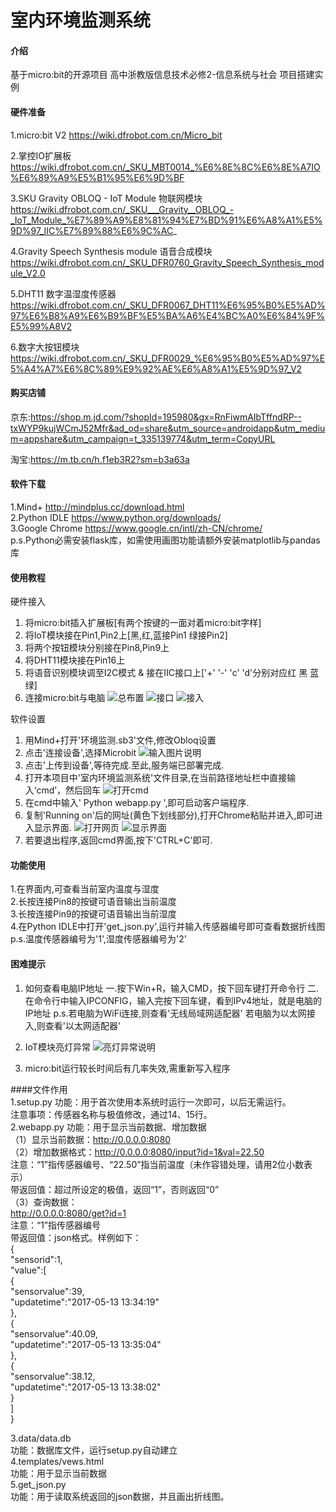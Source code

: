 # 室内环境监测系统

#### 介绍
基于micro:bit的开源项目
高中浙教版信息技术必修2-信息系统与社会 项目搭建实例

#### 硬件准备
1.micro:bit V2
https://wiki.dfrobot.com.cn/Micro_bit

2.掌控IO扩展板
https://wiki.dfrobot.com.cn/_SKU_MBT0014_%E6%8E%8C%E6%8E%A7IO%E6%89%A9%E5%B1%95%E6%9D%BF

3.SKU Gravity OBLOQ - IoT Module 物联网模块 
https://wiki.dfrobot.com.cn/_SKU___Gravity__OBLOQ_-_IoT_Module_%E7%89%A9%E8%81%94%E7%BD%91%E6%A8%A1%E5%9D%97_IIC%E7%89%88%E6%9C%AC_

4.Gravity Speech Synthesis module 语音合成模块
https://wiki.dfrobot.com.cn/_SKU_DFR0760_Gravity_Speech_Synthesis_module_V2.0

5.DHT11 数字温湿度传感器
https://wiki.dfrobot.com.cn/_SKU_DFR0067_DHT11%E6%95%B0%E5%AD%97%E6%B8%A9%E6%B9%BF%E5%BA%A6%E4%BC%A0%E6%84%9F%E5%99%A8V2

6.数字大按钮模块
https://wiki.dfrobot.com.cn/_SKU_DFR0029_%E6%95%B0%E5%AD%97%E5%A4%A7%E6%8C%89%E9%92%AE%E6%A8%A1%E5%9D%97_V2

#### 购买店铺
京东:https://shop.m.jd.com/?shopId=195980&gx=RnFiwmAIbTffndRP--txWYP9kujWCmJ52Mfr&ad_od=share&utm_source=androidapp&utm_medium=appshare&utm_campaign=t_335139774&utm_term=CopyURL

淘宝:https://m.tb.cn/h.f1eb3R2?sm=b3a63a

#### 软件下载
1.Mind+  http://mindplus.cc/download.html                                                                                                                          
2.Python IDLE https://www.python.org/downloads/                                                                                                                         
3.Google Chrome https://www.google.cn/intl/zh-CN/chrome/                                                                                                        
p.s.Python必需安装flask库，如需使用画图功能请额外安装matplotlib与pandas库

#### 使用教程
硬件接入
1.  将micro:bit插入扩展板[有两个按键的一面对着micro:bit字样]
2.  将IoT模块接在Pin1,Pin2上[黑,红,蓝接Pin1 绿接Pin2]
3.  将两个按钮模块分别接在Pin8,Pin9上
4.  将DHT11模块接在Pin16上
5.  将语音识别模块调至I2C模式 & 接在IIC接口上['+' '-' 'c' 'd'分别对应红 黑 蓝 绿]
6.  连接micro:bit与电脑
![总布置](https://images.gitee.com/uploads/images/2021/0830/094227_ee83d954_9537357.jpeg "IMG_20210830_093454.jpg")
![接口](https://images.gitee.com/uploads/images/2021/0830/094247_b03d3179_9537357.jpeg "微信图片_20210830093659.jpg")
![接入](https://images.gitee.com/uploads/images/2021/0830/094308_e49835a2_9537357.jpeg "IMG_20210830_093426.jpg")

软件设置
1.  用Mind+打开'环境监测.sb3'文件,修改Obloq设置
2.  点击'连接设备',选择Microbit
![输入图片说明](https://images.gitee.com/uploads/images/2021/0830/085818_a332f89a_9537357.png "屏幕截图(6).png")
3.  点击'上传到设备',等待完成.至此,服务端已部署完成.
4.  打开本项目中'室内环境监测系统'文件目录,在当前路径地址栏中直接输入‘cmd’，然后回车
![打开cmd](https://images.gitee.com/uploads/images/2021/0830/090648_f25d9f00_9537357.png "屏幕截图(10).png")
5.  在cmd中输入' Python webapp.py ',即可启动客户端程序.
6.  复制'Running on'后的网址(黄色下划线部分),打开Chrome粘贴并进入,即可进入显示界面.
![打开网页](https://images.gitee.com/uploads/images/2021/0830/091255_acfff8fd_9537357.jpeg "屏幕截图(13)_LI.jpg")
![显示界面](https://images.gitee.com/uploads/images/2021/0830/091648_3d7fe511_9537357.png "屏幕截图(15).png")
7.  若要退出程序,返回cmd界面,按下'CTRL+C'即可.

#### 功能使用
1.在界面内,可查看当前室内温度与湿度                               
2.长按连接Pin8的按键可语音输出当前温度                                
3.长按连接Pin9的按键可语音输出当前湿度                                 
4.在Python IDLE中打开'get_json.py',运行并输入传感器编号即可查看数据折线图       
p.s.温度传感器编号为'1',湿度传感器编号为'2'

#### 困难提示
1.  如何查看电脑IP地址
        一.按下Win+R，输入CMD，按下回车键打开命令行
        二.在命令行中输入IPCONFIG，输入完按下回车键，看到IPv4地址，就是电脑的IP地址
        p.s.若电脑为WiFi连接,则查看'无线局域网适配器'
            若电脑为以太网接入,则查看'以太网适配器'

2.  IoT模块亮灯异常
![亮灯异常说明](https://images.gitee.com/uploads/images/2021/0830/083029_4ba79e61_9537357.png "屏幕截图(4).png")
        
3.  micro:bit运行较长时间后有几率失效,需重新写入程序

####文件作用                                                                                                     
1.setup.py
功能：用于首次使用本系统时运行一次即可，以后无需运行。                                                                           
注意事项：传感器名称与极值修改，通过14、15行。                                                     
2.webapp.py 
功能：用于显示当前数据、增加数据                                                       
（1）显示当前数据：http://0.0.0.0:8080                                                                                      
（2）增加数据格式：http://0.0.0.0:8080/input?id=1&val=22.50                                                                                                                           
     注意：“1”指传感器编号、“22.50”指当前温度（未作容错处理，请用2位小数表示）                                                                                              
     带返回值：超过所设定的极值，返回“1”，否则返回“0”                                                                             
（3）查询数据：                                                                                                                    
    http://0.0.0.0:8080/get?id=1                                                                 
    注意：“1”指传感器编号                                                         
    带返回值：json格式。样例如下：                                               
{                                        
    "sensorid":1,                     
    "value":[                            
            {                       
                "sensorvalue":39,                         
                "updatetime":"2017-05-13 13:34:19"                           
            },                      
            {                          
                "sensorvalue":40.09,                   
                "updatetime":"2017-05-13 13:35:04"                                 
            },                                             
            {                                                 
                "sensorvalue":38.12,                                                    
                "updatetime":"2017-05-13 13:38:02"                                       
            }                                               
        ]                                              
}                                                       

3.data/data.db                                              
功能：数据库文件，运行setup.py自动建立                                                   
4.templates/vews.html                     
功能：用于显示当前数据                          
5.get_json.py                                 
功能：用于读取系统返回的json数据，并且画出折线图。
